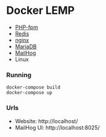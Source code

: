 # Docker LEMP

* [PHP-fpm](https://www.php.net/)
* [Redis](https://redis.io/)
* [nginx](https://www.nginx.com/)
* [MariaDB](https://mariadb.org/)
* [MailHog](https://github.com/mailhog/MailHog)
* Linux

### Running

```shell
docker-compose build
docker-compose up
```

### Urls

* Website: http://localhost/
* MailHog UI: http://localhost:8025/